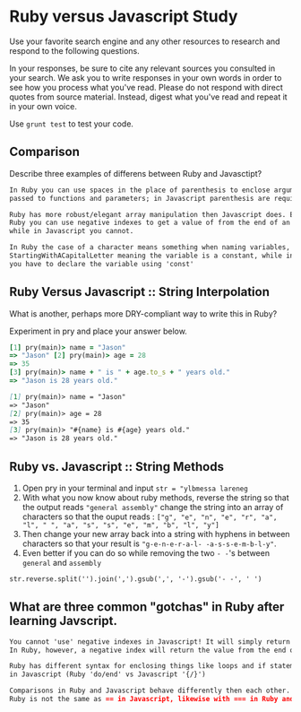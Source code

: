 # Ruby versus Javascript Study

Use your favorite search engine and any other resources to research and
respond to the following questions.

In your responses, be sure to cite any relevant sources you consulted in your
search. We ask you to write responses in your own words in order to see how you
process what you've read. Please do not respond with direct quotes from source
material. Instead, digest what you've read and repeat it in your own voice.

Use `grunt test` to test your code.


## Comparison


Describe three examples of differens between Ruby and Javasctipt?

```md
In Ruby you can use spaces in the place of parenthesis to enclose arguments
passed to functions and parameters; in Javascript parenthesis are required.

Ruby has more robust/elegant array manipulation then Javascript does. E.g. in
Ruby you can use negative indexes to get a value of from the end of an array
while in Javascript you cannot.

In Ruby the case of a character means something when naming variables, such as
StartingWithACapitalLetter meaning the variable is a constant, while in Javascript
you have to declare the variable using 'const'
```

## Ruby Versus Javascript :: String Interpolation

What is another, perhaps more DRY-compliant way to write this in Ruby?

Experiment in pry and place your answer below.

```ruby
[1] pry(main)> name = "Jason"
=> "Jason" [2] pry(main)> age = 28
=> 35
[3] pry(main)> name + " is " + age.to_s + " years old."
=> "Jason is 28 years old."
```

```md
[1] pry(main)> name = "Jason"
=> "Jason"
[2] pry(main)> age = 28
=> 35
[3] pry(main)> "#{name} is #{age} years old."
=> "Jason is 28 years old."
```

## Ruby vs. Javascript :: String Methods

1. Open pry in your terminal and input `str = "ylbmessa lareneg`
2. With what you now know about ruby methods, reverse the string so that the output reads `"general assembly"` change the string into an array of characters so that the ouput reads : `["g", "e", "n", "e", "r", "a", "l", " ", "a", "s", "s", "e", "m", "b", "l", "y"]`
3. Then change your new array back into a string with hyphens in between characters so that your result is `"g-e-n-e-r-a-l- -a-s-s-e-m-b-l-y"`.
4. Even better if you can do so while removing the two `- -`'s between `general` and `assembly`

```md
str.reverse.split('').join(',').gsub(',', '-').gsub('- -', ' ')
```

## What are three common "gotchas" in Ruby after learning Javscript.

```md
You cannot 'use' negative indexes in Javascript! It will simply return undefined.
In Ruby, however, a negative index will return the value from the end of an array.

Ruby has different syntax for enclosing things like loops and if statements than
in Javascript (Ruby 'do/end' vs Javascript '{/}')

Comparisons in Ruby and Javascript behave differently then each other. So == in
Ruby is not the same as == in Javascript, likewise with === in Ruby and === in Javascript.
```
